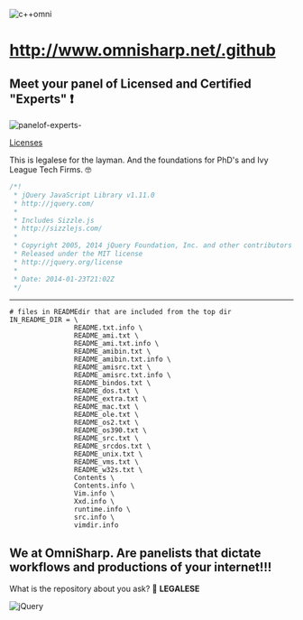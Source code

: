 ![c++omni](https://github.com/user-attachments/assets/2438c5cb-00c0-42ac-8050-1ae7d23b6e09)

# http://www.omnisharp.net/.github

## Meet your panel of Licensed and Certified "Experts" ❗

![panelof-experts-](https://github.com/user-attachments/assets/3a882d4f-6027-4942-8c56-13c3e2830fb0)

[Licenses](https://raw.githubusercontent.com/dotnet-foundation/.github/main/CLA/dotnetfoundation.yml)

This is legalese for the layman. And the foundations for PhD's and Ivy League Tech Firms. 🤓

```javascript
/*!
 * jQuery JavaScript Library v1.11.0
 * http://jquery.com/
 *
 * Includes Sizzle.js
 * http://sizzlejs.com/
 *
 * Copyright 2005, 2014 jQuery Foundation, Inc. and other contributors
 * Released under the MIT license
 * http://jquery.org/license
 *
 * Date: 2014-01-23T21:02Z
 */
```
<hr>

```vimscript
# files in READMEdir that are included from the top dir
IN_README_DIR = \
                README.txt.info \
                README_ami.txt \
                README_ami.txt.info \
                README_amibin.txt \
                README_amibin.txt.info \
                README_amisrc.txt \
                README_amisrc.txt.info \
                README_bindos.txt \
                README_dos.txt \
                README_extra.txt \
                README_mac.txt \
                README_ole.txt \
                README_os2.txt \
                README_os390.txt \
                README_src.txt \
                README_srcdos.txt \
                README_unix.txt \
                README_vms.txt \
                README_w32s.txt \
                Contents \
                Contents.info \
                Vim.info \
                Xxd.info \
                runtime.info \
                src.info \
                vimdir.info 
```

## We at OmniSharp. Are panelists that dictate workflows and productions of your internet!!!

What is the repository about you ask? 🤔
**LEGALESE** 

![jQuery](https://github.com/user-attachments/assets/1107b9a9-db0a-4583-9498-dc485d1f648e)

